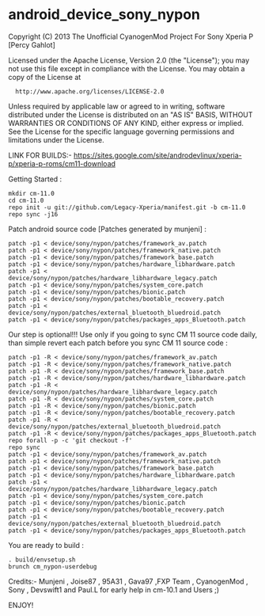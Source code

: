 android_device_sony_nypon
=========================


Copyright (C) 2013 The Unofficial CyanogenMod Project For Sony Xperia P [Percy Gahlot]

Licensed under the Apache License, Version 2.0 (the "License");
you may not use this file except in compliance with the License.
You may obtain a copy of the License at

      http://www.apache.org/licenses/LICENSE-2.0

Unless required by applicable law or agreed to in writing, software
distributed under the License is distributed on an "AS IS" BASIS,
WITHOUT WARRANTIES OR CONDITIONS OF ANY KIND, either express or implied.
See the License for the specific language governing permissions and
limitations under the License.


LINK FOR BUILDS:- https://sites.google.com/site/androdevlinux/xperia-p/xperia-p-roms/cm11-download

Getting Started :

    mkdir cm-11.0
    cd cm-11.0
    repo init -u git://github.com/Legacy-Xperia/manifest.git -b cm-11.0
    repo sync -j16

Patch android source code [Patches generated by munjeni] :

    patch -p1 < device/sony/nypon/patches/framework_av.patch
    patch -p1 < device/sony/nypon/patches/framework_native.patch
    patch -p1 < device/sony/nypon/patches/framework_base.patch
    patch -p1 < device/sony/nypon/patches/hardware_libhardware.patch
    patch -p1 < device/sony/nypon/patches/hardware_libhardware_legacy.patch
    patch -p1 < device/sony/nypon/patches/system_core.patch
    patch -p1 < device/sony/nypon/patches/bionic.patch
    patch -p1 < device/sony/nypon/patches/bootable_recovery.patch
    patch -p1 < device/sony/nypon/patches/external_bluetooth_bluedroid.patch
    patch -p1 < device/sony/nypon/patches/packages_apps_Bluetooth.patch

Our step is optional!!! Use only if you going to sync CM 11 source code daily, than simple revert each patch before you sync CM 11 source code :

    patch -p1 -R < device/sony/nypon/patches/framework_av.patch
    patch -p1 -R < device/sony/nypon/patches/framework_native.patch
    patch -p1 -R < device/sony/nypon/patches/framework_base.patch
    patch -p1 -R < device/sony/nypon/patches/hardware_libhardware.patch
    patch -p1 -R < device/sony/nypon/patches/hardware_libhardware_legacy.patch
    patch -p1 -R < device/sony/nypon/patches/system_core.patch
    patch -p1 -R < device/sony/nypon/patches/bionic.patch
    patch -p1 -R < device/sony/nypon/patches/bootable_recovery.patch
    patch -p1 -R < device/sony/nypon/patches/external_bluetooth_bluedroid.patch
    patch -p1 -R < device/sony/nypon/patches/packages_apps_Bluetooth.patch
    repo forall -p -c 'git checkout -f'
    repo sync
    patch -p1 < device/sony/nypon/patches/framework_av.patch
    patch -p1 < device/sony/nypon/patches/framework_native.patch
    patch -p1 < device/sony/nypon/patches/framework_base.patch
    patch -p1 < device/sony/nypon/patches/hardware_libhardware.patch
    patch -p1 < device/sony/nypon/patches/hardware_libhardware_legacy.patch
    patch -p1 < device/sony/nypon/patches/system_core.patch
    patch -p1 < device/sony/nypon/patches/bionic.patch
    patch -p1 < device/sony/nypon/patches/bootable_recovery.patch
    patch -p1 < device/sony/nypon/patches/external_bluetooth_bluedroid.patch
    patch -p1 < device/sony/nypon/patches/packages_apps_Bluetooth.patch

You are ready to build :

    . build/envsetup.sh
    brunch cm_nypon-userdebug

Credits:- Munjeni , Joise87 , 95A31 , Gava97 ,FXP Team , CyanogenMod , Sony , Devswift1 and Paul.L for early help in cm-10.1 and Users ;)


ENJOY! 


